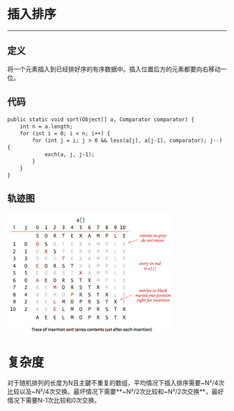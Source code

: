 # 插入排序

---

## 定义

将一个元素插入到已经排好序的有序数据中。插入位置后方的元素都要向右移动一位。

## 代码

```
public static void sort(Object[] a, Comparator comparator) {
    int n = a.length;
    for (int i = 0; i < n; i++) {
        for (int j = i; j > 0 && less(a[j], a[j-1], comparator); j--) {
            exch(a, j, j-1);
        }
    }
}
```

## 轨迹图

![](/assets/sort/insertion_trace.png)

# 复杂度

对于随机排列的长度为N且主鍵不重复的数组，平均情况下插入排序需要~N²/4次比较以及~N²/4次交换。最坏情况下需要**~N²/2次比较和~N²/2次交换**，最好情况下需要N-1次比较和0次交换。

